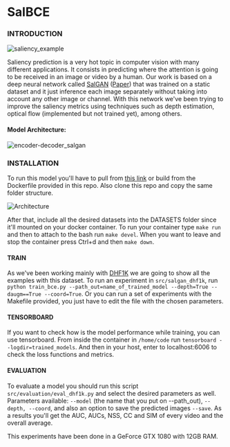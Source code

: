 # SalBCE

### INTRODUCTION

![saliency_example](https://user-images.githubusercontent.com/16901615/51334553-54a8de80-1a80-11e9-95f2-9a24f20cb4cc.png)

Saliency prediction is a very hot topic in computer vision with many different applications. It consists in predicting where the attention is going to be received in an image or video by a human. Our work is based on a deep neural network called [SalGAN](https://github.com/imatge-upc/saliency-salgan-2017 "Code") ([Paper](https://arxiv.org/pdf/1701.01081.pdf "Paper")) that was trained on a static dataset and it just inference each image separately without taking into account any other image or channel. With this network we've been trying to improve the saliency metrics using techniques such as depth estimation, optical flow (implemented but not trained yet), among others.

#### Model Architecture:
![encoder-decoder_salgan](https://user-images.githubusercontent.com/16901615/51336894-f67efa00-1a85-11e9-80b4-86d85b29dc0c.png)


### INSTALLATION
To run this model you'll have to pull from [this link](https://cloud.docker.com/u/juanjo3ns/repository/docker/juanjo3ns/salgan_pytorch) or build from the Dockerfile provided in this repo.
Also clone this repo and copy the same folder structure.


![Architecture](https://user-images.githubusercontent.com/16901615/51333099-57ee9b00-1a7d-11e9-83c6-e3b003312396.png)


After that, include all the desired datasets into the DATASETS folder since it'll mounted on your docker container.
To run your container type `make run` and then to attach to the bash run `make devel`. When you want to leave and stop the container press Ctrl+d and then `make down`.

#### TRAIN
As we've been working mainly with [DHF1K](https://github.com/wenguanwang/DHF1K) we are going to show all the examples with this dataset.
To run an experiment in `src/salgan_dhf1k`, run `python train_bce.py --path_out=name_of_trained_model --depth=True --daugm==True --coord=True`. Or you can run a set of experiments with the Makefile provided, you just have to edit the file with the chosen parameters.

#### TENSORBOARD
If you want to check how is the model performance while training, you can use tensorboard. From inside the container in `/home/code` run `tensorboard --logdir=trained_models`. And then in your host, enter to localhost:6006 to check the loss functions and metrics.

#### EVALUATION
To evaluate a model you should run this script `src/evaluation/eval_dhf1k.py` and select the desired parameters as well. Parameters available: `--model` (the name that you put on --path_out), `--depth, --coord`, and also an option to save the predicted images `--save`. As a results you'll get the AUC, AUCs, NSS, CC and SIM of every video and the overall average.

This experiments have been done in a GeForce GTX 1080 with 12GB RAM.
